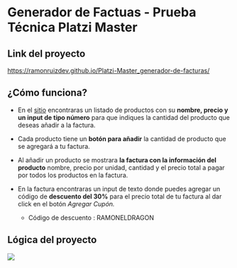 # Generador de Factuas - Prueba Técnica Platzi Master

## Link del proyecto
https://ramonruizdev.github.io/Platzi-Master_generador-de-facturas/

## ¿Cómo funciona?
- En el [sitio](https://ramonruizdev.github.io/Platzi-Master_generador-de-facturas/ "sitio") encontraras un listado de productos con su **nombre, precio y un input de tipo número** para que indiques la cantidad del producto que deseas añadir a la factura.

- Cada producto tiene un **botón para añadir** la cantidad de producto que se agregará a tu factura. 

- Al añadir un producto  se mostrara **la factura con la información del producto** nombre, precio por unidad, cantidad y el precio total a pagar por todos los productos en la factura.

- En la factura encontraras un input de texto donde puedes agregar un código de **descuento del 30%** para el precio total de tu factura al dar click en el botón *Agregar Cupón.*
	- Código de descuento : RAMONELDRAGON

## Lógica del proyecto
[![](https://firebasestorage.googleapis.com/v0/b/generador-facturas-pm.appspot.com/o/Diagrama%20en%20blanco.png?alt=media&token=e5cb1e4e-a7ad-41df-887b-c5944882a3a8)](http://https://firebasestorage.googleapis.com/v0/b/generador-facturas-pm.appspot.com/o/Diagrama%20en%20blanco.png?alt=media&token=e5cb1e4e-a7ad-41df-887b-c5944882a3a8)
